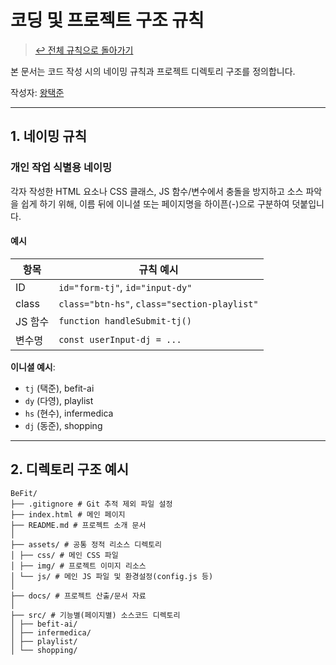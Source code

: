 # 코딩 및 프로젝트 구조 규칙

> [↩ 전체 규칙으로 돌아가기](BeFit-Team-Rules.md)

본 문서는 코드 작성 시의 네이밍 규칙과 프로젝트 디렉토리 구조를 정의합니다.

작성자: [왕택준](https://github.com/TJK98)

---

## 1. 네이밍 규칙

### 개인 작업 식별용 네이밍

각자 작성한 HTML 요소나 CSS 클래스, JS 함수/변수에서 충돌을 방지하고 소스 파악을 쉽게 하기 위해, 이름 뒤에 이니셜 또는 페이지명을 하이픈(-)으로 구분하여 덧붙입니다.

#### 예시

| 항목     | 규칙 예시                                        |
|--------|----------------------------------------------|
| ID     | `id="form-tj"`, `id="input-dy"`              |
| class  | `class="btn-hs"`, `class="section-playlist"` |
| JS 함수 | `function handleSubmit-tj()`                 |
| 변수명   | `const userInput-dj = ...`                   |

**이니셜 예시**:
- `tj` (택준), befit-ai
- `dy` (다영), playlist
- `hs` (현수), infermedica
- `dj` (동준), shopping

---

## 2. 디렉토리 구조 예시
```
BeFit/
├── .gitignore # Git 추적 제외 파일 설정
├── index.html # 메인 페이지
├── README.md # 프로젝트 소개 문서
│
├── assets/ # 공통 정적 리소스 디렉토리
│ ├── css/ # 메인 CSS 파일
│ ├── img/ # 프로젝트 이미지 리소스
│ └── js/ # 메인 JS 파일 및 환경설정(config.js 등)
│
├── docs/ # 프로젝트 산출/문서 자료
│
├── src/ # 기능별(페이지별) 소스코드 디렉토리
│ ├── befit-ai/
│ ├── infermedica/
│ ├── playlist/
│ └── shopping/

```